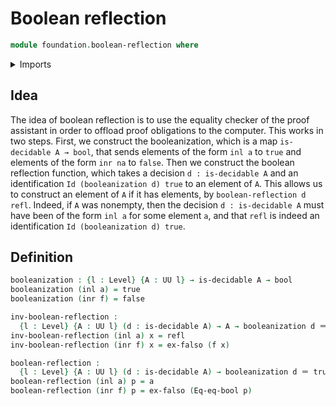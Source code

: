 # Boolean reflection

```agda
module foundation.boolean-reflection where
```

<details><summary>Imports</summary>

```agda
open import foundation.booleans
open import foundation.decidable-types

open import foundation-core.coproduct-types
open import foundation-core.empty-types
open import foundation-core.identity-types
open import foundation-core.universe-levels
```

</details>

## Idea

The idea of boolean reflection is to use the equality checker of the proof
assistant in order to offload proof obligations to the computer. This works in
two steps. First, we construct the booleanization, which is a map
`is-decidable A → bool`, that sends elements of the form `inl a` to `true` and
elements of the form `inr na` to `false`. Then we construct the boolean
reflection function, which takes a decision `d : is-decidable A` and an
identification `Id (booleanization d) true` to an element of `A`. This allows us
to construct an element of `A` if it has elements, by
`boolean-reflection d refl`. Indeed, if `A` was nonempty, then the decision
`d : is-decidable A` must have been of the form `inl a` for some element `a`,
and that `refl` is indeed an identification `Id (booleanization d) true`.

## Definition

```agda
booleanization : {l : Level} {A : UU l} → is-decidable A → bool
booleanization (inl a) = true
booleanization (inr f) = false

inv-boolean-reflection :
  {l : Level} {A : UU l} (d : is-decidable A) → A → booleanization d ＝ true
inv-boolean-reflection (inl a) x = refl
inv-boolean-reflection (inr f) x = ex-falso (f x)

boolean-reflection :
  {l : Level} {A : UU l} (d : is-decidable A) → booleanization d ＝ true → A
boolean-reflection (inl a) p = a
boolean-reflection (inr f) p = ex-falso (Eq-eq-bool p)
```
